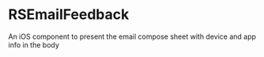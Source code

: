 # RSEmailFeedback
An iOS component to present the email compose sheet with device and app info in the body
